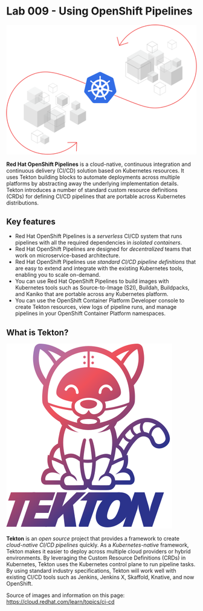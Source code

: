 # Lab 009 - Using OpenShift Pipelines

![openshift-pipelines-graphic.svg](../images/openshift-pipelines-graphic.svg)

**Red Hat OpenShift Pipelines** is a cloud-native, continuous integration and continuous delivery (CI/CD) solution based on Kubernetes resources. It uses Tekton building blocks to automate deployments across multiple platforms by abstracting away the underlying implementation details. Tekton introduces a number of standard custom resource definitions (CRDs) for defining CI/CD pipelines that are portable across Kubernetes distributions.

## Key features

* Red Hat OpenShift Pipelines is a *serverless* CI/CD system that runs pipelines with all the required dependencies in *isolated containers*.
* Red Hat OpenShift Pipelines are designed for *decentralized* teams that work on microservice-based architecture.
* Red Hat OpenShift Pipelines use *standard CI/CD pipeline definitions* that are easy to extend and integrate with the existing Kubernetes tools, enabling you to scale on-demand.
* You can use Red Hat OpenShift Pipelines to build images with Kubernetes tools such as Source-to-Image (S2I), Buildah, Buildpacks, and Kaniko that are portable across any Kubernetes platform.
* You can use the OpenShift Container Platform Developer console to create Tekton resources, view logs of pipeline runs, and manage pipelines in your OpenShift Container Platform namespaces.

## What is Tekton?

![Logo-tekton.svg](../images/Logo-tekton.svg)

**Tekton** is an *open source* project that provides a framework to create *cloud-native CI/CD pipelines* quickly. As a *Kubernetes-native* framework, Tekton makes it easier to deploy across multiple cloud providers or hybrid environments. By leveraging the Custom Resource Definitions (CRDs) in Kubernetes, Tekton uses the Kubernetes control plane to run pipeline tasks. By using standard industry specifications, Tekton will work well with existing CI/CD tools such as Jenkins, Jenkins X, Skaffold, Knative, and now OpenShift.

Source of images and information on this page: <https://cloud.redhat.com/learn/topics/ci-cd>
